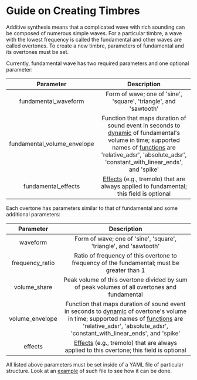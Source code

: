 # Guide on Creating Timbres

Additive synthesis means that a complicated wave with rich sounding can be composed of numerous simple waves. For a particular timbre, a wave with the lowest frequency is called the fundamental and other waves are called overtones. To create a new timbre, parameters of fundamental and its overtones must be set.

Currently, fundamental wave has two required parameters and one optional parameter:

Parameter | Description
:-------: | :---------:
fundamental_waveform | Form of wave; one of 'sine', 'square', 'triangle', and 'sawtooth'
fundamental_volume_envelope | Function that maps duration of sound event in seconds to [dynamic](https://en.wikipedia.org/wiki/Envelope_(music)) of fundamental's volume in time; supported names of [functions](https://github.com/Nikolay-Lysenko/sinethesizer/blob/master/sinethesizer/synth/adsr_envelopes.py) are 'relative_adsr', 'absolute_adsr', 'constant_with_linear_ends', and 'spike'
fundamental_effects | [Effects](https://github.com/Nikolay-Lysenko/sinethesizer/blob/master/sinethesizer/synth/effects.py) (e.g., tremolo) that are always applied to fundamental; this field is optional

Each overtone has parameters similar to that of fundamental and some additional parameters:

Parameter | Description
:-------: | :---------:
waveform | Form of wave; one of 'sine', 'square', 'triangle', and 'sawtooth'
frequency_ratio | Ratio of frequency of this overtone to frequency of the fundamental; must be greater than 1
volume_share | Peak volume of this overtone divided by sum of peak volumes of all overtones and fundamental
volume_envelope | Function that maps duration of sound event in seconds to [dynamic](https://en.wikipedia.org/wiki/Envelope_(music)) of overtone's volume in time; supported names of [functions](https://github.com/Nikolay-Lysenko/sinethesizer/blob/master/sinethesizer/synth/adsr_envelopes.py) are 'relative_adsr', 'absolute_adsr', 'constant_with_linear_ends', and 'spike'
effects | [Effects](https://github.com/Nikolay-Lysenko/sinethesizer/blob/master/sinethesizer/synth/effects.py) (e.g., tremolo) that are always applied to this overtone; this field is optional

All listed above parameters must be set inside of a YAML file of particular structure. Look at an [example](https://github.com/Nikolay-Lysenko/sinethesizer/blob/master/presets/demo.yml) of such file to see how it can be done.
